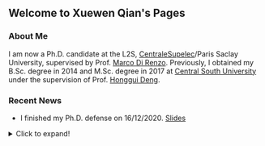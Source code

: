 ## Welcome to Xuewen Qian's Pages


### About Me

I am now a Ph.D. candidate at the L2S, [CentraleSupelec](https://www.centralesupelec.fr/)/Paris Saclay University, supervised by Prof. [Marco Di Renzo](https://scholar.google.com/citations?user=5dRt0OoAAAAJ&hl=en). Previously, I obtained my B.Sc. degree in 2014 and M.Sc. degree in 2017 at [Central South University](http://en.csu.edu.cn/) under the supervision of Prof. [Honggui Deng](https://www.researchgate.net/profile/Honggui_Deng2).


### Recent News


- I finished my Ph.D. defense on 16/12/2020. [Slides](./PDF/PHD_defense_slides_qxw.pdf)
<details>
  <summary>Click to expand!</summary>

  - 29/11/2020. I submitted an IEEE WCL paper, titled "Mutual Coupling and Unit Cell Aware Optimization for Reconfigurable Intelligent Surfaces". [PDF](./PDF/Journal/Kmeans_detection.pdf)
  - 30/08/2020. I submitted an IEEE Transaction on Communication paper, titled "K-Means Clustering-Aided Non-Coherent Detection for Molecular Communications". [PDF](./PDF/Journal/Mutual Coupling and Unit Cell Aware Optimization for Reconfigurable Intelligent Surfaces.pdf)

</details>
